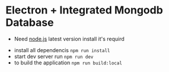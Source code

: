 # Electron + Integrated Mongodb Database

- Need [node.js](https://nodejs.org/en) latest version install it's requird

* install all dependencis `npm run install`
* start dev server run `npm run dev` 
* to build the application `npm run build:local`


